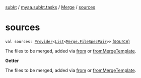 [subkt](../../index.md) / [myaa.subkt.tasks](../index.md) / [Merge](index.md) / [sources](./sources.md)

# sources

`val sources: `[`Provider`](https://docs.gradle.org/current/javadoc/org/gradle/api/provider/Provider.html)`<`[`List`](https://kotlinlang.org/api/latest/jvm/stdlib/kotlin.collections/-list/index.html)`<`[`Merge.FileSpecPair`](-file-spec-pair/index.md)`>>` [(source)](https://github.com/Myaamori/SubKt/blob/master/src/main/kotlin/myaa/subkt/tasks/asstasks.kt#L145)

The files to be merged, added via [from](from.md) or [fromMergeTemplate](from-merge-template.md).

**Getter**

The files to be merged, added via [from](from.md) or [fromMergeTemplate](from-merge-template.md).

